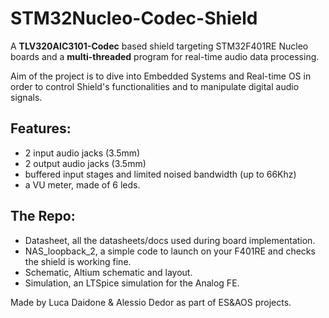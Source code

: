 # STM32Nucleo-Codec-Shield

A **TLV320AIC3101-Codec** based shield targeting STM32F401RE Nucleo boards and a **multi-threaded** program for real-time audio data processing.

Aim of the project is to dive into Embedded Systems and Real-time OS in order to control Shield's functionalities and to manipulate digital audio signals.

## Features:

- 2 input audio jacks (3.5mm)
- 2 output audio jacks (3.5mm)
- buffered input stages and limited noised bandwidth (up to 66Khz)
- a VU meter, made of 6 leds.

## The Repo:

- Datasheet, all the datasheets/docs used during board implementation.
- NAS_loopback_2, a simple code to launch on your F401RE and checks the shield is working fine.
- Schematic, Altium schematic and layout.
- Simulation, an LTSpice simulation for the Analog FE.


Made by Luca Daidone & Alessio Dedor as part of ES&AOS projects.
